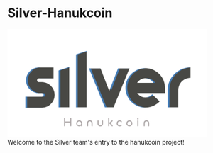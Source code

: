 # Silver-Hanukcoin
<img src="resources/newLogo2Upscaled.png" alt="logo" width="450"/>
Welcome to the Silver team's entry to the hanukcoin project!
